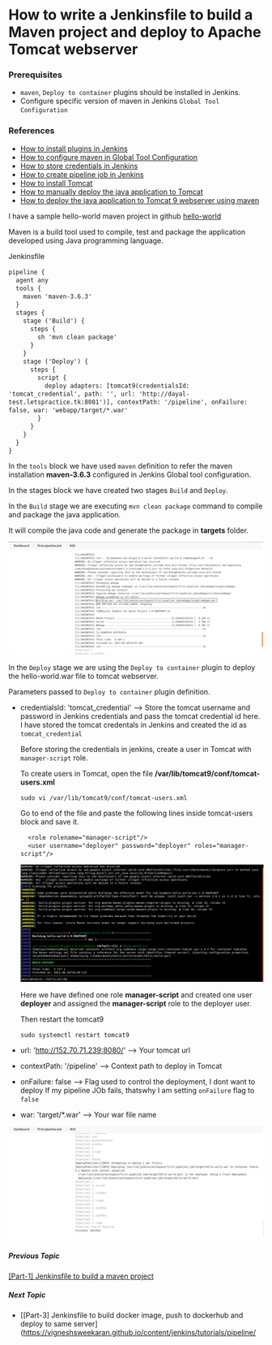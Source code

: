 # How to write a Jenkinsfile to build a Maven project and deploy to Apache Tomcat webserver

### Prerequisites
* `maven`, `Deploy to container` plugins should be installed in Jenkins. 
* Configure specific version of maven in Jenkins `Global Tool Configuration`

### References
* [How to install plugins in Jenkins](/content/jenkins/tutorials/common/02-how-to-install-plugins)
* [How to configure maven in Global Tool Configuration](/content/jenkins/tutorials/common/03-global-tool-configurations)
* [How to store credentials in Jenkins](https://vigneshsweekaran.github.io/content/jenkins/tutorials/common/04-how-to-store-credentials-in-jenkins)
* [How to create pipeline job in Jenkins](/content/jenkins/tutorials/pipeline/01-how-to-create-pipeline-job)
* [How to install Tomcat](/content/tomcat/tutorials/installation)
* [How to manually deploy the java application to Tomcat](/content/tomcat/tutorials/how-to-manually-deploy-java-application-to-tomcat)
* [How to deploy the java application to Tomcat 9 webserver using maven](https://vigneshsweekaran.github.io/content/tomcat/tutorials/how-to-deploy-java-application-to-tomcat-using-maven)

I have a sample hello-world maven project in github [hello-world](https://github.com/vigneshsweekaran/hello-world)

Maven is a build tool used to compile, test and package the application developed using Java programming language.

Jenkinsfile
```
pipeline {
  agent any
  tools {
    maven 'maven-3.6.3' 
  }
  stages {
    stage ('Build') {
      steps {
        sh 'mvn clean package'
      }
    }
    stage ('Deploy') {
      steps {
        script {
          deploy adapters: [tomcat9(credentialsId: 'tomcat_credential', path: '', url: 'http://dayal-test.letspractice.tk:8081')], contextPath: '/pipeline', onFailure: false, war: 'webapp/target/*.war' 
        }
      }
    }
  }
}

```

In the `tools` block we have used `maven` definition to refer the maven installation **maven-3.6.3** configured in Jenkins Global tool configuration.

In the stages block we have created two stages `Build` and `Deploy`. 

In the `Build` stage we are executing `mvn clean package` command to compile and package the java application.

It will compile the java code and generate the package in **targets** folder.

![jenkins](/content/jenkins/tutorials/pipeline/images/04-maven-tomcat/jenkins-maven-job.png)

In the `Deploy` stage we are using the `Deploy to container` plugin to deploy the hello-world.war file to tomcat webserver.

Parameters passed to `Deploy to container` plugin definition.
* credentialsId: 'tomcat_credential' --> Store the tomcat username and password in Jenkins credentials and pass the tomcat credential id here. I have stored the tomcat credentals in Jenkins and created the id as `tomcat_credential`

  Before storing the credentials in jenkins, create a user in Tomcat with `manager-script` role.

  To create users in Tomcat, open the file **/var/lib/tomcat9/conf/tomcat-users.xml**
  ```
  sudo vi /var/lib/tomcat9/conf/tomcat-users.xml
  ```

  Go to end of the file and paste the following lines inside tomcat-users block and save it.

  ```
    <role rolename="manager-script"/>
    <user username="deployer" password="deployer" roles="manager-script"/>
  ```

  ![jenkins](/content/jenkins/tutorials/pipeline/images/04-maven-tomcat/jenkins-tomcat-users-xml.png)

  Here we have defined one role **manager-script** and created one user **deployer** and assigned the **manager-script** role to the deployer user.

  Then restart the tomcat9
  ```
  sudo systemctl restart tomcat9
  ```

* url: 'http://152.70.71.239:8080/' --> Your tomcat url
* contextPath: '/pipeline' --> Context path to deploy in Tomcat
* onFailure: false --> Flag used to control the deployment, I dont want to deploy If my pipeline JOb fails, thatswhy I am setting `onFailure` flag to `false`
* war: 'target/*.war' --> Your war file name

![tomcat](/content/jenkins/tutorials/pipeline/images/04-maven-tomcat/jenkins-output.png)

##### Previous Topic
[[Part-1] Jenkinsfile to build a maven project](https://vigneshsweekaran.github.io/content/jenkins/tutorials/pipeline/03-jenkinsfile-to-build-maven-project)

##### Next Topic
* [[Part-3] Jenkinsfile to build docker image, push to dockerhub and deploy to same server](https://vigneshsweekaran.github.io/content/jenkins/tutorials/pipeline/
